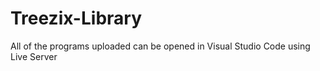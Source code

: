 # Treezix-Library

All of the programs uploaded can be opened in Visual Studio Code using Live Server
